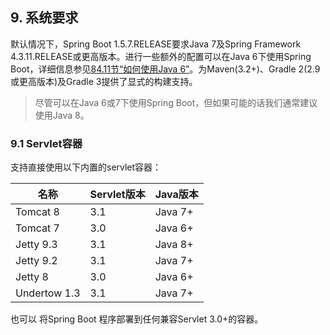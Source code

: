 ## 9. 系统要求

默认情况下，Spring Boot 1.5.7.RELEASE要求Java 7及Spring Framework 4.3.11.RELEASE或更高版本。进行一些额外的配置可以在Java 6下使用Spring Boot，详细信息参见[84.11节“如何使用Java 6”]()。为Maven(3.2+)、Gradle 2(2.9或更高版本)及Gradle 3提供了显式的构建支持。

>尽管可以在Java 6或7下使用Spring Boot，但如果可能的话我们通常建议使用Java 8。

### 9.1 Servlet容器

支持直接使用以下内置的servlet容器：

|**名称**        |**Servlet版本**          |**Java版本**         |
| -------------- | ----------------------- | ------------------- |
|Tomcat 8|3.1|Java 7+|
|Tomcat 7|3.0|Java 6+|
|Jetty 9.3|3.1|Java 8+|
|Jetty 9.2|3.1|Java 7+|
|Jetty 8|3.0|Java 6+|
|Undertow 1.3|3.1|Java 7+|

也可以
将Spring Boot
程序部署到任何兼容Servlet 3.0+的容器。
